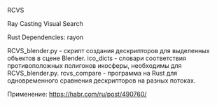 RCVS

Ray Casting Visual Search

Rust Dependencies: rayon

RCVS_blender.py - скрипт создания дескрипторов для выделенных объектов в сцене Blender.
ico_dicts - словари соответствия противоположных полигонов икосферы, необходимы для RCVS_blender.py.
rcvs_compare - программа на Rust для одновременного сравнения дескрипторов на разных потоках.

Применение: https://habr.com/ru/post/490760/
